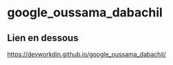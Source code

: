 # google_oussama_dabachil

## Lien en dessous 

https://devworkdin.github.io/google_oussama_dabachil/
